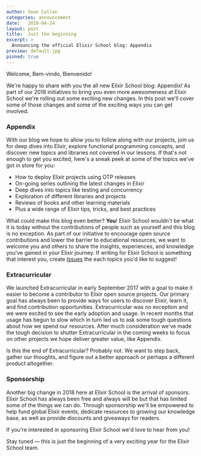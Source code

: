 ```yaml
---
author: Sean Callan
categories: announcement
date:   2018-04-24
layout: post
title:  Just the beginning
excerpt: >
  Announcing the official Elixir School blog: Appendix
preview: default.jpg
pinned: true
---
```


Welcome, Bem-vindo, Bienvenido!

We're happy to share with you the all new Elixir School blog: Appendix!
As part of our 2018 initiatives to bring you even more awesomeness at Elixir School we're rolling out some exciting new changes.
In this post we'll cover some of those changes and some of the exciting ways _you_ can get involved.

### Appendix

With our blog we hope to allow you to follow along with our projects, join us for deep dives into Elixir, explore functional programming concepts, and discover new topics and libraries not covered in our lessons.
If that's not enough to get you excited, here's a sneak peek at some of the topics we've got in store for you:

+ How to deploy Elixir projects using OTP releases
+ On-going series outlining the latest changes in Elixir
+ Deep dives into topics like testing and concurrency
+ Exploration of different libraries and projects
+ Reviews of books and other learning materials
+ Plus a wide range of Elixir tips, tricks, and best practices

What could make this blog even better? __You__!
Elixir School wouldn't be what it is today without the contributions of people such as yourself and this blog is no exception.
As part of our initiative to encourage open source contributions and lower the barrier to educational resources, we want to welcome you and others to share the insights, experiences, and knowledge you've gained in your Elixir journey.
If writing for Elixir School is something that interest you, create [Issues](https://github.com/elixirschool/elixirschool/issues) the each topics you'd like to suggest!

### Extracurricular

We launched Extracurricular in early September 2017 with a goal to make it easier to become a contributor to Elixir open source projects.
Our primary goal has always been to provide ways for users to discover Elixir, learn it, and find contribution opportunities.
Extracurricular was no exception and we were excited to see the early adoption and usage.
In recent months that usage has begun to slow which in turn led us to ask some tough questions about how we spend our resources.
After much consideration we've made the tough decision to shutter Extracurricular in the coming weeks to focus on other projects we hope deliver greater value, like Appendix.

Is this the end of Extracurricular?
Probably not.
We want to step back, gather our thoughts, and figure out a better approach or perhaps a different product altogether.

### Sponsorship

Another big change in 2018 here at Elixir School is the arrival of sponsors.
Elixir School has always been free and always will be but that has limited some of the things we can do.
Through sponsorship we'll be empowered to help fund global Elixir events, dedicate resources to growing our knowledge base, as well as provide discounts and giveaways for readers.

If you're interested in sponsoring Elixir School we'd love to hear from you!

Stay tuned — this is just the beginning of a very exciting year for the Elixir School team.
